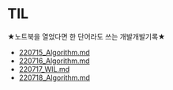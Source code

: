 # TIL
★노트북을 열었다면 한 단어라도 쓰는 개발개발기록★
* [220715_Algorithm.md](https://github.com/sumin-dev/TIL/blob/main/220715_Algorithm.md)
* [220716_Algorithm.md](https://github.com/sumin-dev/TIL/blob/main/220716_Algorithm.md)
* [220717_WIL.md](https://github.com/sumin-dev/TIL/blob/main/220717_WIL.md)
* [220718_Algorithm.md](https://github.com/sumin-dev/TIL/edit/main/220718_Algorithm.md)
